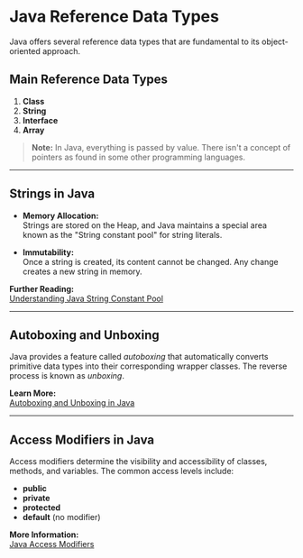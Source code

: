 # Java Reference Data Types

Java offers several reference data types that are fundamental to its object-oriented approach.

## Main Reference Data Types
1. **Class**
2. **String**
3. **Interface**
4. **Array**

> **Note:** In Java, everything is passed by value. There isn't a concept of pointers as found in some other programming languages.

---

## Strings in Java

- **Memory Allocation:**  
  Strings are stored on the Heap, and Java maintains a special area known as the "String constant pool" for string literals.
  
- **Immutability:**  
  Once a string is created, its content cannot be changed. Any change creates a new string in memory.

**Further Reading:**  
[Understanding Java String Constant Pool](https://medium.com/@bhangalekunal2631996/understanding-java-string-constant-pool-concepts-mechanisms-and-examples-with-diagrams-010122c7ced0)

---

## Autoboxing and Unboxing

Java provides a feature called *autoboxing* that automatically converts primitive data types into their corresponding wrapper classes. The reverse process is known as *unboxing*.

**Learn More:**  
[Autoboxing and Unboxing in Java](https://rameshfadatare.medium.com/autoboxing-and-unboxing-in-java-a-simple-guide-for-beginners-311d8333d972)

---

## Access Modifiers in Java

Access modifiers determine the visibility and accessibility of classes, methods, and variables. The common access levels include:
- **public**
- **private**
- **protected**
- **default** (no modifier)

**More Information:**  
[Java Access Modifiers](https://kodysamaroo.medium.com/java-access-modifiers-public-private-protected-default-38a71d0c1dd)
